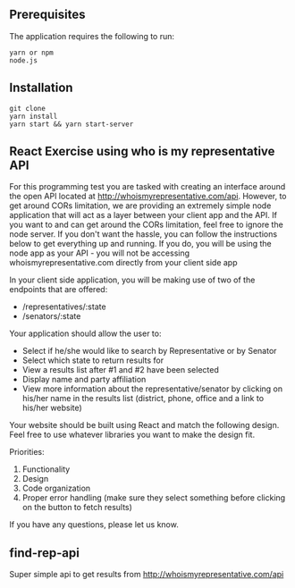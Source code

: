 ## Prerequisites
The application requires the following to run:
```
yarn or npm
node.js
```

## Installation
```
git clone
yarn install
yarn start && yarn start-server
```

## React Exercise using who is my representative API
For this programming test you are tasked with creating an interface around 
the open API located at http://whoismyrepresentative.com/api. 
However, to get around CORs limitation, we are providing an extremely simple node application 
that will act as a layer between your client app and the API.  If you want to and can get around the CORs limitation, 
feel free to ignore the node server.  If you don't want the hassle, you can follow the instructions 
below to get everything up and running. If you do, you will be using the node app as your API - you will not be accessing whoismyrepresentative.com directly from your client side app

In your client side application, you will be making use of two of the endpoints that are offered: 

* /representatives/:state
* /senators/:state

Your application should allow the user to: 

* Select if he/she would like to search by Representative or by Senator
* Select which state to return results for
* View a results list after #1 and #2 have been selected
* Display name and party affiliation
* View more information about the representative/senator by clicking on his/her name in the results list (district,  phone, office and a link to his/her website)

Your website should be built using React and match the following design.
Feel free to use whatever libraries you want to make the design fit.

Priorities: 

1) Functionality
2) Design
3) Code organization
4) Proper error handling (make sure they select something before clicking on the button to fetch results)

If you have any questions, please let us know. 

## find-rep-api
Super simple api to get results from http://whoismyrepresentative.com/api


